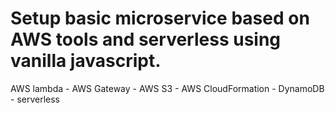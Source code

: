 # Setup basic microservice based on AWS tools and serverless using vanilla javascript.
AWS lambda - AWS Gateway - AWS S3 - AWS CloudFormation - DynamoDB - serverless
